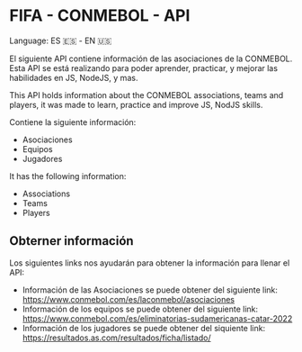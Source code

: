 # FIFA - CONMEBOL - API

Language: ES 🇪🇸 - EN 🇺🇸

El siguiente API contiene información de las asociaciones de la CONMEBOL.
Esta API se está realizando para poder aprender, practicar, y mejorar las habilidades en JS, NodeJS, y mas.

This API holds information about the CONMEBOL associations, teams and players, it was made to learn, practice and improve JS, NodJS skills.


Contiene la siguiente información:

- Asociaciones
- Equipos
- Jugadores


It has the following information:

- Associations
- Teams
- Players



## Obterner información
Los siguientes links nos ayudarán para obtener la información para llenar el API:

- Información de las Asociaciones se puede obtener del siguiente link: https://www.conmebol.com/es/laconmebol/asociaciones
- Información de los equipos se puede obtener del siguiente link: https://www.conmebol.com/es/eliminatorias-sudamericanas-catar-2022
- Información de los jugadores se puede obtener del siquiente link: https://resultados.as.com/resultados/ficha/listado/